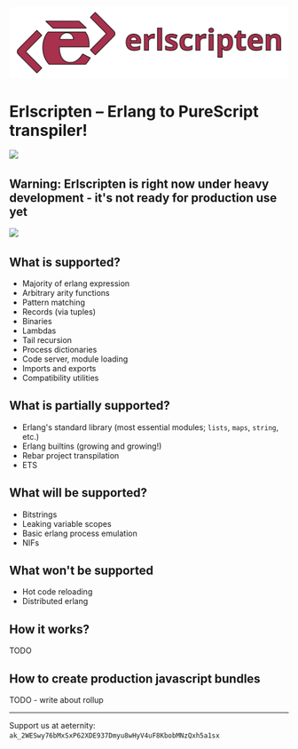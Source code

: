 ![](images/logo_banner.png)
# Erlscripten – Erlang to PureScript transpiler! 
![](images/demo_transpile.gif)

## Warning: Erlscripten is right now under heavy development - it's not ready for production use yet

![](images/demo_bench.gif)

## What is supported?
- Majority of erlang expression
- Arbitrary arity functions
- Pattern matching
- Records (via tuples)
- Binaries
- Lambdas
- Tail recursion
- Process dictionaries
- Code server, module loading
- Imports and exports
- Compatibility utilities

## What is partially supported?
- Erlang's standard library (most essential modules; `lists`, `maps`, `string`, etc.)
- Erlang builtins (growing and growing!)
- Rebar project transpilation
- ETS

## What will be supported?
- Bitstrings
- Leaking variable scopes
- Basic erlang process emulation
- NIFs

## What won't be supported
- Hot code reloading
- Distributed erlang

## How it works?
TODO

## How to create production javascript bundles
TODO - write about rollup


------------------------------

Support us at aeternity: `ak_2WESwy76bMxSxP62XDE937Dmyu8wHyV4uF8KbobMNzQxh5a1sx`

